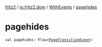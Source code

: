 [fritz2](../../index.md) / [io.fritz2.dom](../index.md) / [WithEvents](index.md) / [pagehides](./pagehides.md)

# pagehides

`val pagehides: Flow<`[`PageTransitionEvent`](https://kotlinlang.org/api/latest/jvm/stdlib/org.w3c.dom/-page-transition-event/index.html)`>`